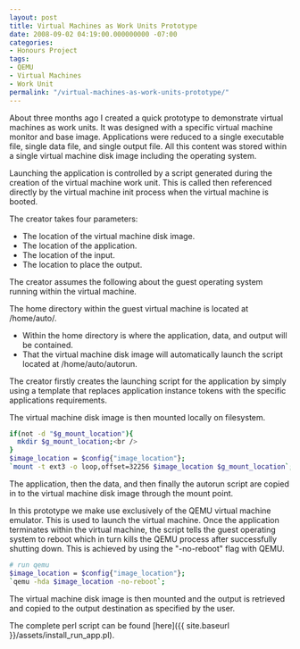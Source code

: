 ```yaml
---
layout: post
title: Virtual Machines as Work Units Prototype
date: 2008-09-02 04:19:00.000000000 -07:00
categories:
- Honours Project
tags:
- QEMU
- Virtual Machines
- Work Unit
permalink: "/virtual-machines-as-work-units-prototype/"
---
```

About three months ago I created a quick prototype to demonstrate virtual machines as work units. It was designed with a specific virtual machine monitor and base image. Applications were reduced to a single executable file, single data file, and single output file. All this content was stored within a single virtual machine disk image including the operating system.  

Launching the application is controlled by a script generated during the creation of the virtual machine work unit. This is called then referenced directly by the virtual machine init process when the virtual machine is booted.  

The creator takes four parameters:
* The location of the virtual machine disk image.
* The location of the application.
* The location of the input.
* The location to place the output.

The creator assumes the following about the guest operating system running within the virtual machine.   

The home directory within the guest virtual machine is located at /home/auto/.
* Within the home directory is where the application, data, and output will be contained.
* That the virtual machine disk image will automatically launch the script located at /home/auto/autorun.

The creator firstly creates the launching script for the application by simply using a template that replaces application instance tokens with the specific applications requirements.  

The virtual machine disk image is then mounted locally on filesystem.
```bash
if(not -d "$g_mount_location"){
  mkdir $g_mount_location;<br />
}
$image_location = $config{"image_location"};
`mount -t ext3 -o loop,offset=32256 $image_location $g_mount_location`;
```

The application, then the data, and then finally the autorun script are copied in to the virtual machine disk image through the mount point.  

In this prototype we make use exclusively of the QEMU virtual machine emulator. This is used to launch the virtual machine. Once the application terminates within the virtual machine, the script tells the guest operating system to reboot which in turn kills the QEMU process after successfully shutting down. This is achieved by using the "-no-reboot" flag with QEMU.  

```bash
# run qemu
$image_location = $config{"image_location"};
`qemu -hda $image_location -no-reboot`;
```

The virtual machine disk image is then mounted and the output is retrieved and copied to the output destination as specified by the user.

The complete perl script can be found [here]({{ site.baseurl }}/assets/install_run_app.pl).
